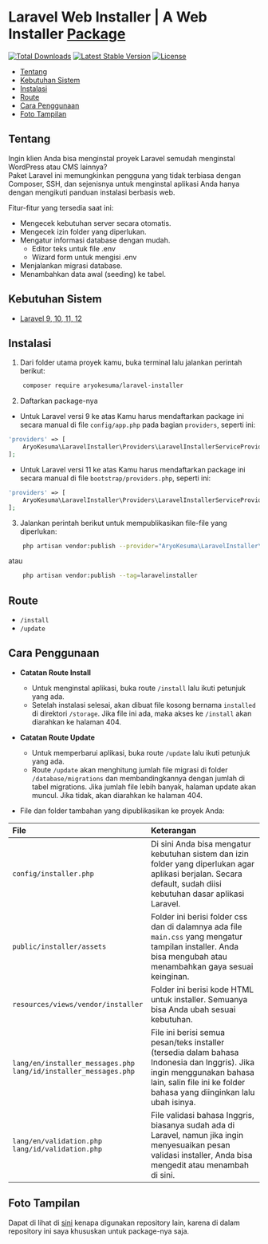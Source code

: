 # Laravel Web Installer | A Web Installer [Package](https://packagist.org/packages/aryokesuma/laravel-installer)
[![Total Downloads](http://poser.pugx.org/aryokesuma/laravel-installer/downloads)](https://packagist.org/packages/aryokesuma/laravel-installer) 
[![Latest Stable Version](http://poser.pugx.org/aryokesuma/laravel-installer/v)](https://packagist.org/packages/aryokesuma/laravel-installer) 
[![License](http://poser.pugx.org/aryokesuma/laravel-installer/license)](https://packagist.org/packages/aryokesuma/laravel-installer) 

- [Tentang](#tentang)
- [Kebutuhan Sistem](#kebutuhan-sistem)
- [Instalasi](#instalasi)
- [Route](#route)
- [Cara Penggunaan](#cara-penggunaan)
- [Foto Tampilan](#foto-tampilan)

## Tentang

Ingin klien Anda bisa menginstal proyek Laravel semudah menginstal WordPress atau CMS lainnya?  
Paket Laravel ini memungkinkan pengguna yang tidak terbiasa dengan Composer, SSH, dan sejenisnya untuk menginstal aplikasi Anda hanya dengan mengikuti panduan instalasi berbasis web.

Fitur-fitur yang tersedia saat ini:

- Mengecek kebutuhan server secara otomatis.
- Mengecek izin folder yang diperlukan.
- Mengatur informasi database dengan mudah.
	- Editor teks untuk file .env
	- Wizard form untuk mengisi .env
- Menjalankan migrasi database.
- Menambahkan data awal (seeding) ke tabel.

## Kebutuhan Sistem

* [Laravel 9, 10, 11, 12](https://laravel.com/docs/installation)

## Instalasi

1. Dari folder utama proyek kamu, buka terminal lalu jalankan perintah berikut:

```bash
    composer require aryokesuma/laravel-installer
```

2. Daftarkan package-nya

* Untuk Laravel versi 9 ke atas
Kamu harus mendaftarkan package ini secara manual di file `config/app.php` pada bagian `providers`, seperti ini:

```php
'providers' => [
	AryoKesuma\LaravelInstaller\Providers\LaravelInstallerServiceProvider::class,
];
```

* Untuk Laravel versi 11 ke atas
Kamu harus mendaftarkan package ini secara manual di file `bootstrap/providers.php`, seperti ini:

```php
'providers' => [
	AryoKesuma\LaravelInstaller\Providers\LaravelInstallerServiceProvider::class,
];
```

3. Jalankan perintah berikut untuk mempublikasikan file-file yang diperlukan:

```bash
	php artisan vendor:publish --provider="AryoKesuma\LaravelInstaller\Providers\LaravelInstallerServiceProvider"
```
atau

```bash
    php artisan vendor:publish --tag=laravelinstaller
```

## Route

* `/install`
* `/update`

## Cara Penggunaan

* **Catatan Route Install**
	* Untuk menginstal aplikasi, buka route `/install` lalu ikuti petunjuk yang ada.
	* Setelah instalasi selesai, akan dibuat file kosong bernama `installed` di direktori `/storage`. Jika file ini ada, maka akses ke `/install` akan diarahkan ke halaman 404.

* **Catatan Route Update**
	* Untuk memperbarui aplikasi, buka route `/update` lalu ikuti petunjuk yang ada.
	* Route `/update` akan menghitung jumlah file migrasi di folder `/database/migrations` dan membandingkannya dengan jumlah di tabel migrations. Jika jumlah file lebih banyak, halaman update akan muncul. Jika tidak, akan diarahkan ke halaman 404.

* File dan folder tambahan yang dipublikasikan ke proyek Anda:

|File|Keterangan|
|:------------|:------------|
|`config/installer.php`|Di sini Anda bisa mengatur kebutuhan sistem dan izin folder yang diperlukan agar aplikasi berjalan. Secara default, sudah diisi kebutuhan dasar aplikasi Laravel.|
|`public/installer/assets`|Folder ini berisi folder css dan di dalamnya ada file `main.css` yang mengatur tampilan installer. Anda bisa mengubah atau menambahkan gaya sesuai keinginan.|
|`resources/views/vendor/installer`|Folder ini berisi kode HTML untuk installer. Semuanya bisa Anda ubah sesuai kebutuhan.|
|`lang/en/installer_messages.php`<br>`lang/id/installer_messages.php`|File ini berisi semua pesan/teks installer (tersedia dalam bahasa Indonesia dan Inggris). Jika ingin menggunakan bahasa lain, salin file ini ke folder bahasa yang diinginkan lalu ubah isinya.|
|`lang/en/validation.php`<br>`lang/id/validation.php`|File validasi bahasa Inggris, biasanya sudah ada di Laravel, namun jika ingin menyesuaikan pesan validasi installer, Anda bisa mengedit atau menambah di sini.|

## Foto Tampilan

Dapat di lihat di [sini](https://github.com/Aryo07/screenshots-laravel-installer) kenapa digunakan repository lain, karena di dalam repository ini saya khususkan untuk package-nya saja.
